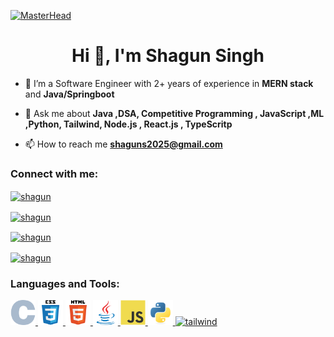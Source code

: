 
[![MasterHead](https://github.com/Jahnvi9044/Jahnvi9044/assets/103583793/dc878c3e-d12a-404d-9b3c-f36ec4d487d9)
](https://Jahnvi9044.io)



<h1 align="center">Hi 👋, I'm Shagun Singh</h1>
<!-- <h3 align="center">A passionate frontend developer from India</h3> -->

- 🌱 I’m a Software Engineer with 2+ years of experience in **MERN stack** and **Java/Springboot** 

- 💬 Ask me about **Java ,DSA, Competitive Programming , JavaScript ,ML ,Python, Tailwind, Node.js , React.js , TypeScritp**

- 📫 How to reach me **shaguns2025@gmail.com**

<h3 align="left">Connect with me:</h3>
<p align="left">

 <a href="https://www.linkedin.com/in/shagun-singh11/" target="blank"><img align="center" src="https://raw.githubusercontent.com/rahuldkjain/github-profile-readme-generator/master/src/images/icons/Social/linked-in-alt.svg" alt="shagun" height="30" width="30" /></a>

 <a href="https://codeforces.com/profile/Shaguu" target="blank"><img align="center" src="https://raw.githubusercontent.com/rahuldkjain/github-profile-readme-generator/master/src/images/icons/Social/codeforces.svg" alt="shagun" height="30" width="30" /></a>

 <a href="https://leetcode.com/u/shagunsingh1112/" target="blank"><img align="center" src="https://raw.githubusercontent.com/rahuldkjain/github-profile-readme-generator/master/src/images/icons/Social/leet-code.svg" alt="shagun" height="30" width="30" /></a>

 <a href="https://discord.gg/shagunsingh." target="blank"><img align="center" src="https://raw.githubusercontent.com/rahuldkjain/github-profile-readme-generator/master/src/images/icons/Social/discord.svg" alt="shagun" height="30" width="30" /></a>
</p>

<h3 align="left">Languages and Tools:</h3>

<p align="left"> <a href="https://www.cprogramming.com/" target="_blank" rel="noreferrer"> <img src="https://raw.githubusercontent.com/devicons/devicon/master/icons/c/c-original.svg" alt="c" width="40" height="40"/> </a> <a href="https://www.w3schools.com/css/" target="_blank" rel="noreferrer"> <img src="https://raw.githubusercontent.com/devicons/devicon/master/icons/css3/css3-original-wordmark.svg" alt="css3" width="40" height="40"/> </a> <a href="https://www.w3.org/html/" target="_blank" rel="noreferrer"> <img src="https://raw.githubusercontent.com/devicons/devicon/master/icons/html5/html5-original-wordmark.svg" alt="html5" width="40" height="40"/> </a> <a href="https://www.java.com" target="_blank" rel="noreferrer"> <img src="https://raw.githubusercontent.com/devicons/devicon/master/icons/java/java-original.svg" alt="java" width="40" height="40"/> </a> <a href="https://developer.mozilla.org/en-US/docs/Web/JavaScript" target="_blank" rel="noreferrer"> <img src="https://raw.githubusercontent.com/devicons/devicon/master/icons/javascript/javascript-original.svg" alt="javascript" width="40" height="40"/> </a> <a href="https://www.python.org" target="_blank" rel="noreferrer"> <img src="https://raw.githubusercontent.com/devicons/devicon/master/icons/python/python-original.svg" alt="python" width="40" height="40"/> </a> <a href="https://tailwindcss.com/" target="_blank" rel="noreferrer"> <img src="https://www.vectorlogo.zone/logos/tailwindcss/tailwindcss-icon.svg" alt="tailwind" width="40" height="40"/> </a> </p>






